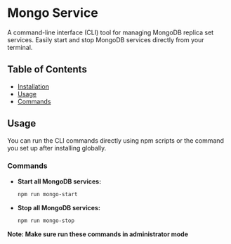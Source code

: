 # Mongo Service

A command-line interface (CLI) tool for managing MongoDB replica set services. Easily start and stop MongoDB services directly from your terminal.

## Table of Contents

- [Installation](#installation)
- [Usage](#usage)
- [Commands](#commands)

## Usage

You can run the CLI commands directly using npm scripts or the command you set up after installing globally.

### Commands

- **Start all MongoDB services:**

  ```bash
  npm run mongo-start
  ```

- **Stop all MongoDB services:**
  ```bash
  npm run mongo-stop
  ```

**Note: Make sure run these commands in administrator mode**
